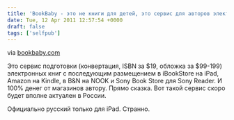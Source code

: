 ```yaml
---
title: 'BookBaby - это не книги для детей, это сервис для авторов электронных книг'
date: Tue, 12 Apr 2011 12:57:54 +0000
draft: false
tags: ['selfpub']
---
```


via [bookbaby.com](http://www.bookbaby.com/)

Это сервис подготовки (конвертация, ISBN за $19, обложка за $99-199) электронных книг с последующим размещением в iBookStore на iPad, Amazon на Kindle, в B&N на NOOK и Sony Book Store для Sony Reader. И 100% денег от магазинов автору. Прямо сказка. Вот такой сервис скоро будет вполне актуален в России.

Официально русский только для iPad. Странно.